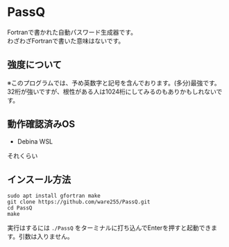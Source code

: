 # PassQ
Fortranで書かれた自動パスワード生成器です。<br>
わざわざFortranで書いた意味はないです。<br>

## 強度について
※このプログラムでは、予め英数字と記号を含んでおります。(多分)最強です。<br>
32桁が強いですが、根性がある人は1024桁にしてみるのもありかもしれないです。<br>

## 動作確認済みOS
* Debina WSL<br>

それくらい<br>

## インスール方法
```
sudo apt install gfortran make
git clone https://github.com/ware255/PassQ.git
cd PassQ
make
```
実行はするには `./PassQ` をターミナルに打ち込んでEnterを押すと起動できます。引数は入りません。

